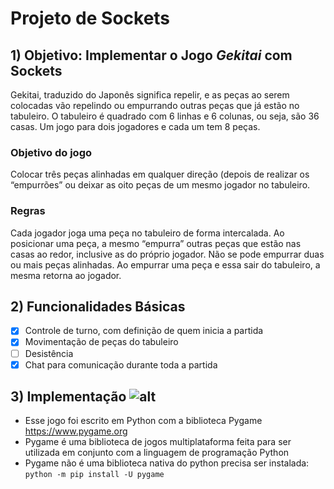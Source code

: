 # Projeto de Sockets
## 1) Objetivo: Implementar o Jogo *Gekitai* com Sockets
Gekitai, traduzido do Japonês significa repelir, e as peças ao serem colocadas vão repelindo
ou empurrando outras peças que já estão no tabuleiro. O tabuleiro é quadrado com 6 linhas
e 6 colunas, ou seja, são 36 casas. Um jogo para dois jogadores e cada um tem 8 peças.
### Objetivo do jogo
Colocar três peças alinhadas em qualquer direção (depois de realizar os “empurrões” ou
deixar as oito peças de um mesmo jogador no tabuleiro.
### Regras
Cada jogador joga uma peça no tabuleiro de forma intercalada. Ao posicionar uma peça, a
mesmo “empurra” outras peças que estão nas casas ao redor, inclusive as do próprio
jogador. Não se pode empurrar duas ou mais peças alinhadas. Ao empurrar uma peça e essa
sair do tabuleiro, a mesma retorna ao jogador.
## 2) Funcionalidades Básicas
- [x] Controle de turno, com definição de quem inicia a partida
- [x] Movimentação de peças do tabuleiro
- [ ] Desistência
- [x] Chat para comunicação durante toda a partida
## 3) Implementação ![alt](https://www.pygame.org/docs/_static/pygame_tiny.png?f=webp&w=12)
- Esse jogo foi escrito em Python com a biblioteca Pygame <https://www.pygame.org>
- Pygame é uma biblioteca de jogos multiplataforma feita para ser utilizada em conjunto com a linguagem de programação Python
- Pygame não é uma biblioteca nativa do python precisa ser instalada:   
`python -m pip install -U pygame`
